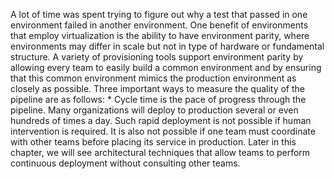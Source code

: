 A lot of time was spent trying to figure out why a test that passed in one environment failed in another environment. One benefit of environments that employ virtualization is the ability to have environment parity, where environments may differ in scale but not in type of hardware or fundamental structure. A variety of provisioning tools support environment parity by allowing every team to easily build a common environment and by ensuring that this common environment mimics the production environment as closely as possible. Three important ways to measure the quality of the pipeline are as follows: *  Cycle time is the pace of progress through the pipeline. Many organizations will deploy to production several or even hundreds of times a day. Such rapid deployment is not possible if human intervention is required. It is also not possible if one team must coordinate with other teams before placing its service in production. Later in this chapter, we will see architectural techniques that allow teams to perform continuous deployment without consulting other teams.